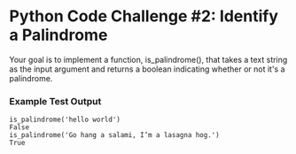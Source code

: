 # Python Code Challenge #2: Identify a Palindrome

Your goal is to implement a function, is_palindrome(), that takes a text string as the input argument and returns a boolean indicating whether or not it's a palindrome.

### Example Test Output

```
is_palindrome('hello world')
False
is_palindrome('Go hang a salami, I’m a lasagna hog.')
True
```